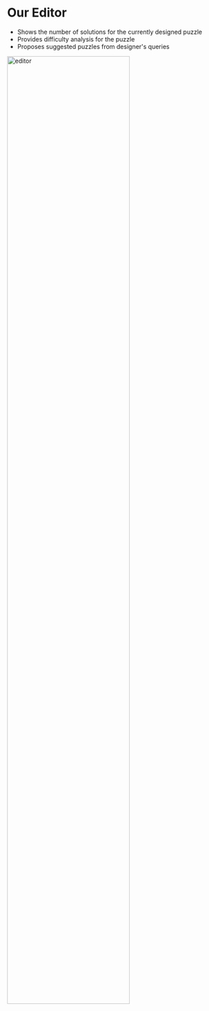 # Our Editor

- Shows the number of solutions for the currently designed puzzle
- Provides difficulty analysis for the puzzle
- Proposes suggested puzzles from designer's queries

<!--suppress HtmlUnknownTarget -->
<img src="/img/editor.png" alt="editor" width="75%" />
